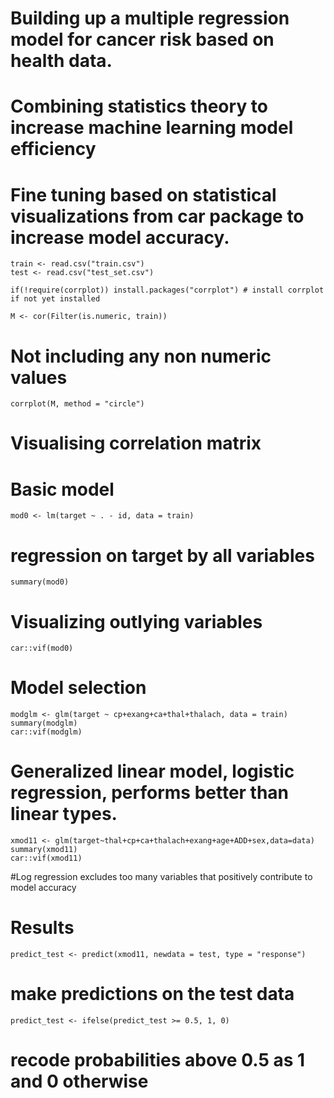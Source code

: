 # Building up a  multiple regression model for cancer risk based on health data.
# Combining statistics theory to increase machine learning model efficiency
# Fine tuning based on statistical visualizations from car package to increase model accuracy.

    train <- read.csv("train.csv")
    test <- read.csv("test_set.csv")

    if(!require(corrplot)) install.packages("corrplot") # install corrplot if not yet installed

    M <- cor(Filter(is.numeric, train))
# Not including any non numeric values
    corrplot(M, method = "circle")
# Visualising correlation matrix

# Basic model
    mod0 <- lm(target ~ . - id, data = train)
# regression on target by all variables
    summary(mod0)
# Visualizing outlying variables
    car::vif(mod0)

# Model selection

    modglm <- glm(target ~ cp+exang+ca+thal+thalach, data = train)
    summary(modglm)
    car::vif(modglm)
# Generalized linear model, logistic regression, performs better than linear types.

    xmod11 <- glm(target~thal+cp+ca+thalach+exang+age+ADD+sex,data=data)
    summary(xmod11)
    car::vif(xmod11)
#Log regression excludes too many variables that positively contribute to model accuracy

# Results
    predict_test <- predict(xmod11, newdata = test, type = "response")

# make predictions on the test data
    predict_test <- ifelse(predict_test >= 0.5, 1, 0)

# recode probabilities above 0.5 as 1 and 0 otherwise
